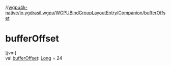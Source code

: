 //[wgpu4k-native](../../../../index.md)/[io.ygdrasil.wgpu](../../index.md)/[WGPUBindGroupLayoutEntry](../index.md)/[Companion](index.md)/[bufferOffset](buffer-offset.md)

# bufferOffset

[jvm]\
val [bufferOffset](buffer-offset.md): [Long](https://kotlinlang.org/api/core/kotlin-stdlib/kotlin/-long/index.html) = 24